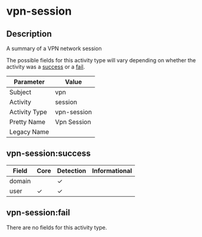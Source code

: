 vpn-session
===========

Description
-----------
A summary of a VPN network session

The possible fields for this activity type will vary depending on whether the activity was a [success](#vpn-sessionsuccess) or a [fail](#vpn-sessionfail).

| Parameter     | Value       |
| ------------- | ----------- |
| Subject       | vpn         |
| Activity      | session     |
| Activity Type | vpn-session |
| Pretty Name   | Vpn Session |
| Legacy Name   |             |

vpn-session:success
-------------------

| Field  | Core     | Detection | Informational |
| ------ | -------- | --------- | ------------- |
| domain |          | &#10003;  |               |
| user   | &#10003; | &#10003;  |               |

vpn-session:fail
----------------

There are no fields for this activity type.
